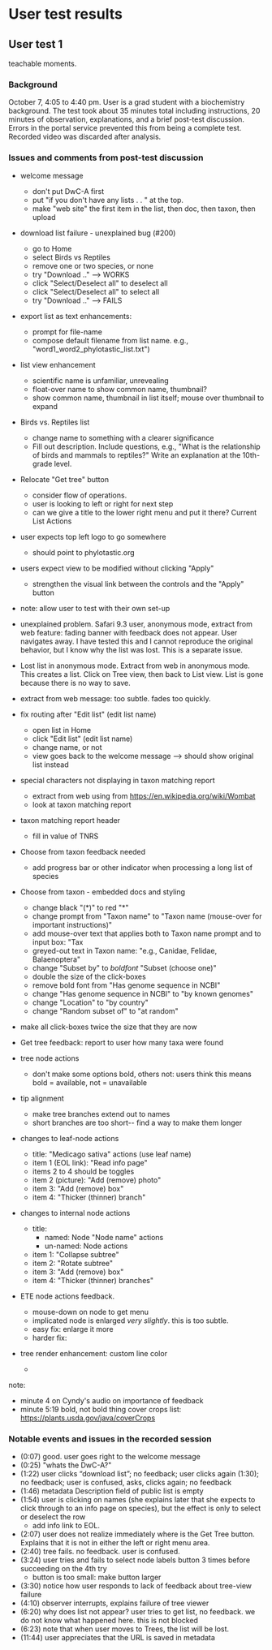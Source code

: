 # User test results 

## User test 1

teachable moments.  

### Background

October 7, 4:05 to 4:40 pm.  User is a grad student with a biochemistry background.  The test took about 35 minutes total including instructions, 20 minutes of observation, explanations, and a brief post-test discussion.  Errors in the portal service prevented this from being a complete test. Recorded video was discarded after analysis.  

### Issues and comments from post-test discussion 
* welcome message
   * don't put DwC-A first 
   * put "if you don't have any lists . . " at the top.  
   * make "web site" the first item in the list, then doc, then taxon, then upload
* download list failure - unexplained bug (#200)
   * go to Home 
   * select Birds vs Reptiles 
   * remove one or two species, or none
   * try "Download .." --> WORKS
   * click "Select/Deselect all" to deselect all
   * click "Select/Deselect all" to select all
   * try "Download .." --> FAILS
* export list as text enhancements: 
   * prompt for file-name
   * compose default filename from list name. e.g., "word1_word2_phylotastic_list.txt")
* list view enhancement
   * scientific name is unfamiliar, unrevealing
   * float-over name to show common name, thumbnail? 
   * show common name, thumbnail in list itself; mouse over thumbnail to expand
* Birds vs. Reptiles list
   * change name to something with a clearer significance
   * Fill out description.  Include questions, e.g., "What is the relationship of birds and mammals to reptiles?"  Write an explanation at the 10th-grade level.  
* Relocate "Get tree" button 
   * consider flow of operations. 
   * user is looking to left or right for next step
   * can we give a title to the lower right menu and put it there?  Current List Actions  
* user expects top left logo to go somewhere
   * should point to phylotastic.org
* users expect view to be modified without clicking "Apply" 
   * strengthen the visual link between the controls and the "Apply" button 
* note: allow user to test with their own set-up
* unexplained problem.  Safari 9.3 user, anonymous mode, extract from web feature: fading banner with feedback does not appear.  User navigates away.  I have tested this and I cannot reproduce the original behavior, but I know why the list was lost.  This is a separate issue.  
* Lost list in anonymous mode.  Extract from web in anonymous mode.  This creates a list.  Click on Tree view, then back to List view.  List is gone because there is no way to save.  
* extract from web message: too subtle.  fades too quickly.  
* fix routing after "Edit list" (edit list name)
   * open list in Home
   * click "Edit list" (edit list name)
   * change name, or not
   * view goes back to the welcome message --> should show original list instead
* special characters not displaying in taxon matching report
   * extract from web using from https://en.wikipedia.org/wiki/Wombat
   * look at taxon matching report
* taxon matching report header
   * fill in value of TNRS
* Choose from taxon feedback needed
   * add progress bar or other indicator when processing a long list of species
* Choose from taxon - embedded docs and styling
   * change black "(\*)" to red "\*"
   * change prompt from "Taxon name" to "Taxon name (mouse-over for important instructions)" 
   * add mouse-over text that applies both to Taxon name prompt and to input box: "Tax
   * greyed-out text in Taxon name: "e.g., Canidae, Felidae, Balaenoptera"
   * change "Subset by" to *boldfont* "Subset (choose one)" 
   * double the size of the click-boxes
   * remove bold font from "Has genome sequence in NCBI"
   * change "Has genome sequence in NCBI" to "by known genomes"
   * change "Location" to "by country"
   * change "Random subset of" to "at random"
* make all click-boxes twice the size that they are now
* Get tree feedback: report to user how many taxa were found
* tree node actions
   * don't make some options bold, others not: users think this means bold = available, not = unavailable 
* tip alignment 
   * make tree branches extend out to names
   * short branches are too short-- find a way to make them longer 
* changes to leaf-node actions
   * title: "Medicago sativa" actions (use leaf name)
   * item 1 (EOL link): "Read info page"
   * items 2 to 4 should be toggles 
   * item 2 (picture): "Add (remove) photo"
   * item 3: "Add (remove) box"
   * item 4: "Thicker (thinner) branch"
* changes to internal node actions
   * title: 
      * named: Node "Node name" actions 
      * un-named: Node actions
   * item 1: "Collapse subtree"
   * item 2: "Rotate subtree"
   * item 3: "Add (remove) box"
   * item 4: "Thicker (thinner) branches"
* ETE node actions feedback. 
   * mouse-down on node to get menu
   * implicated node is enlarged *very slightly*.  this is too subtle.  
   * easy fix: enlarge it more 
   * harder fix: 

* tree render enhancement: custom line color

   * 

note: 
* minute 4 on Cyndy's audio on importance of feedback
* minute 5:19 bold, not bold thing
cover crops list: https://plants.usda.gov/java/coverCrops

### Notable events and issues in the recorded session 
* (0:07) good.  user goes right to the welcome message
* (0:25) "whats the DwC-A?" 
* (1:22) user clicks “download list”; no feedback; user clicks again (1:30); no feedback; user is confused, asks, clicks again; no feedback
* (1:46) metadata Description field of public list is empty
* (1:54) user is clicking on names (she explains later that she expects to click through to an info page on species), but the effect is only to select or deselect the row
   * add info link to EOL.  
* (2:07) user does not realize immediately where is the Get Tree button.  Explains that it is not in either the left or right menu area. 
* (2:40) tree fails.  no feedback.  user is confused.  
* (3:24) user tries and fails to select node labels button 3 times before succeeding on the 4th try
   * button is too small: make button larger
* (3:30) notice how user responds to lack of feedback about tree-view failure
* (4:10) observer interrupts, explains failure of tree viewer 
* (6:20) why does list not appear?  user tries to get list, no feedback.  we do not know what happened here.  this is not blocked  
* (6:23) note that when user moves to Trees, the list will be lost.  
* (11:44) user appreciates that the URL is saved in metadata